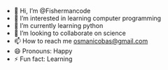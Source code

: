 - 👋 Hi, I’m @Fishermancode
- 👀 I’m interested in learning computer programming
- 🌱 I’m currently learning python
- 💞️ I’m looking to collaborate on science
- 📫 How to reach me osmanicobas@gmail.com
- 😄 Pronouns: Happy
- ⚡ Fun fact: Learning

<!---
Fishermancode/Fishermancode is a ✨ special ✨ repository because its `README.md` (this file) appears on your GitHub profile.
You can click the Preview link to take a look at your changes.
--->
